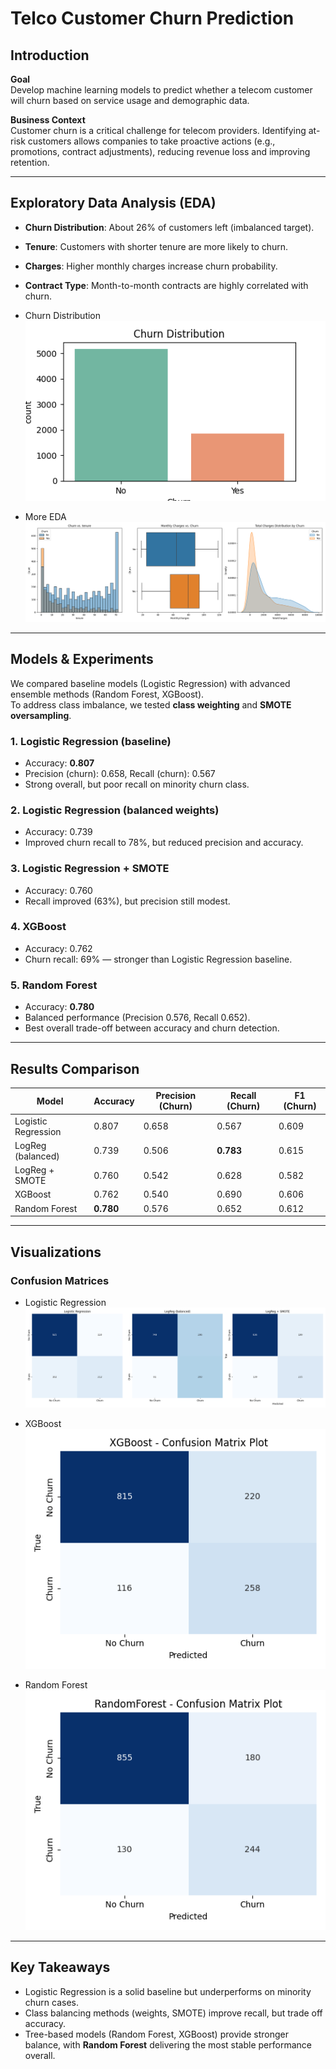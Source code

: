 # Telco Customer Churn Prediction

## Introduction

**Goal**  
Develop machine learning models to predict whether a telecom customer will churn based on service usage and demographic data.

**Business Context**  
Customer churn is a critical challenge for telecom providers. Identifying at-risk customers allows companies to take proactive actions (e.g., promotions, contract adjustments), reducing revenue loss and improving retention.

---

## Exploratory Data Analysis (EDA)

- **Churn Distribution**: About 26% of customers left (imbalanced target).  
- **Tenure**: Customers with shorter tenure are more likely to churn.  
- **Charges**: Higher monthly charges increase churn probability.  
- **Contract Type**: Month-to-month contracts are highly correlated with churn.  
- Churn Distribution
![Churn Distribution](images/churn_distribution.png)  

- More EDA
![More EDA](images/more_eda.png)  

---

## Models & Experiments

We compared baseline models (Logistic Regression) with advanced ensemble methods (Random Forest, XGBoost).  
To address class imbalance, we tested **class weighting** and **SMOTE oversampling**.

### 1. Logistic Regression (baseline)
- Accuracy: **0.807**
- Precision (churn): 0.658, Recall (churn): 0.567  
- Strong overall, but poor recall on minority churn class.  

### 2. Logistic Regression (balanced weights)
- Accuracy: 0.739  
- Improved churn recall to 78%, but reduced precision and accuracy.  

### 3. Logistic Regression + SMOTE
- Accuracy: 0.760  
- Recall improved (63%), but precision still modest.  

### 4. XGBoost
- Accuracy: 0.762  
- Churn recall: 69% — stronger than Logistic Regression baseline.  

### 5. Random Forest
- Accuracy: **0.780**  
- Balanced performance (Precision 0.576, Recall 0.652).  
- Best overall trade-off between accuracy and churn detection.  

---

## Results Comparison

| Model | Accuracy | Precision (Churn) | Recall (Churn) | F1 (Churn) |
| --- | --- | --- | --- | --- |
| Logistic Regression | 0.807 | 0.658 | 0.567 | 0.609 |
| LogReg (balanced) | 0.739 | 0.506 | **0.783** | 0.615 |
| LogReg + SMOTE | 0.760 | 0.542 | 0.628 | 0.582 |
| XGBoost | 0.762 | 0.540 | 0.690 | 0.606 |
| Random Forest | **0.780** | 0.576 | 0.652 | 0.612 |

---

## Visualizations

### Confusion Matrices
- Logistic Regression  
  ![Logistic Regression Confusion Matrix](images/LogReg_confusion_matrices.png)  

- XGBoost  
  ![XGBoost Confusion Matrix](images/XGBoost_confusion_matrices.png)  

- Random Forest  
  ![Random Forest Confusion Matrix](images/RandomForest_confusion_matrices.png)  

---

## Key Takeaways

- Logistic Regression is a solid baseline but underperforms on minority churn cases.  
- Class balancing methods (weights, SMOTE) improve recall, but trade off accuracy.  
- Tree-based models (Random Forest, XGBoost) provide stronger balance, with **Random Forest** delivering the most stable performance overall.  
